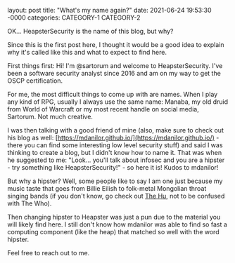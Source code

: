 layout: post
title: "What's my name again?"
date: 2021-06-24 19:53:30 -0000
categories: CATEGORY-1 CATEGORY-2

OK... HeapsterSecurity is the name of this blog, but why?

Since this is the first post here, I thought it would be a good idea to explain why it's called like this and what to expect to find here.

First things first: Hi! I'm @sartorum and welcome to HeapsterSecurity. I've been a software security analyst since 2016 and am on my way to get the OSCP certification.

For me, the most difficult things to come up with are names. When I play any kind of RPG, usually I always use the same name: Manaba, my old druid from World of Warcraft or my most recent handle on social media, Sartorum. Not much creative.

 I was then talking with a good friend of mine (also, make sure to check out his blog as well: [https://mdanilor.github.io/](https://mdanilor.github.io/) - there you can find some interesting low level security stuff) and said I was thinking to create a blog, but I didn't know how to name it. That was when he suggested to me: "Look... you'll talk about infosec and you are a hipster - try something like HeapsterSecurity!" - so here it is! Kudos to mdanilor!

But why a hipster? Well, some people like to say I am one just because my music taste that goes from Billie Eilish to folk-metal Mongolian throat singing bands (if you don't know, go check out [The Hu](https://www.youtube.com/watch?v=v4xZUr0BEfE), not to be confused with The Who).

Then changing hipster to Heapster was just a pun due to the material you will likely find here. I still don't know how mdanilor was able to find so fast a computing component (like the heap) that matched so well with the word hipster.

Feel free to reach out to me.

